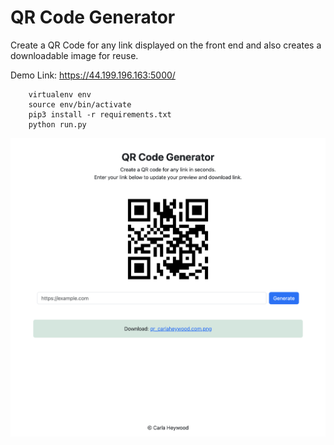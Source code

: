 # QR Code Generator
Create a QR Code for any link displayed on the front end and also creates a downloadable image for reuse. 

Demo Link: <a href="https://44.199.196.163:5000/">https://44.199.196.163:5000/</a>

```
    virtualenv env
    source env/bin/activate
    pip3 install -r requirements.txt
    python run.py
```

<img src="https://raw.githubusercontent.com/CarlaHeywood/QrCodeGenerator/main/Screenshot.png">
